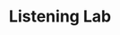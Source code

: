 ---
pid: CH768
title: Listening Lab
location_transcription: 
zipcode: MA02464
outside_phl: 'Newton Upper Falls MA '
neighborhood: 
age: '59'
age_range: 50-59
instagram: 
image_file_name: CH_768.jpg
proposal_transcription: Sound booth with microphones to record your philly experience.
topic: Inclusivity,Philadelphia
topic_summary: 0, 0
type: Audio,Interactive
keywords_other: record, steampunk, experience
credit: Julie Levesque
image_labels: |-
  Visuals: steampunk style
  -all plexiglass etched with something great.
  -speak into horn
  in an area assessable to elderly
twitter: 
facebook: 
permalink: "/monuments/ch768/"
layout: item-page
---